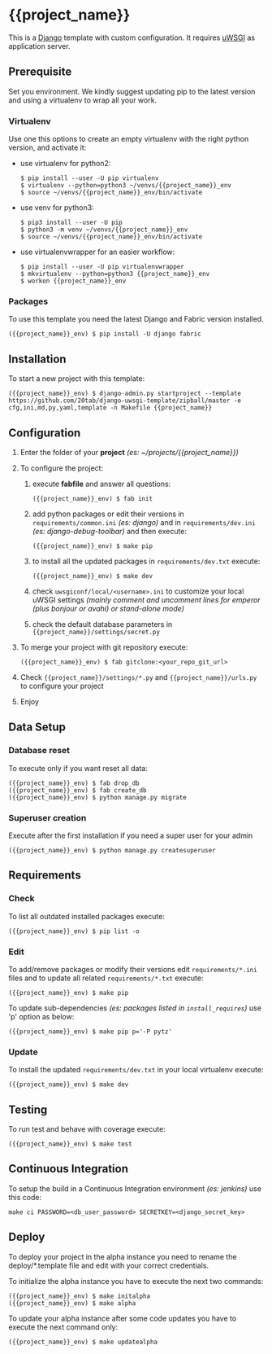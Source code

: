 {{project_name}}
================

This is a [Django](https://docs.djangoproject.com/en/{{docs_version}}/) template with custom configuration. It requires [uWSGI](https://uwsgi-docs.readthedocs.io/en/latest/) as application server.

## Prerequisite

Set you environment. We kindly suggest updating pip to the latest version and using a virtualenv  to wrap all your work.

### Virtualenv

Use one this options to create an empty virtualenv with the right python version, and activate it:

* use virtualenv for python2:
  ```shell
  $ pip install --user -U pip virtualenv
  $ virtualenv --python=python3 ~/venvs/{{project_name}}_env
  $ source ~/venvs/{{project_name}}_env/bin/activate
  ```

* use venv for python3:
  ```shell
  $ pip3 install --user -U pip
  $ python3 -m venv ~/venvs/{{project_name}}_env
  $ source ~/venvs/{{project_name}}_env/bin/activate
  ```

* use virtualenvwrapper for an easier workflow:
  ```shell
  $ pip install --user -U pip virtualenvwrapper
  $ mkvirtualenv --python=python3 {{project_name}}_env
  $ workon {{project_name}}_env
  ```

### Packages

To use this template you need the latest Django and Fabric version installed.

```shell
({{project_name}}_env) $ pip install -U django fabric
```

## Installation

To start a new project with this template:

```shell
({{project_name}}_env) $ django-admin.py startproject --template https://github.com/20tab/django-uwsgi-template/zipball/master -e cfg,ini,md,py,yaml,template -n Makefile {{project_name}}
```

## Configuration

1. Enter the folder of your **project** *(es: ~/projects/{{project_name}})*

2. To configure the project:

   1. execute **fabfile** and answer all questions:

      ```shell
      ({{project_name}}_env) $ fab init
      ```

   2. add python packages or edit their versions in `requirements/common.ini` *(es: django)* and in `requirements/dev.ini` *(es: django-debug-toolbar)* and then execute:

      ```shell
      ({{project_name}}_env) $ make pip
      ```
    
   3. to install all the updated packages in `requirements/dev.txt` execute:

      ```shell
      ({{project_name}}_env) $ make dev
      ```

   4. check `uwsgiconf/local/<username>.ini` to customize your local uWSGI settings
      *(mainly comment and uncomment lines for emperor (plus bonjour or avahi) or stand-alone mode)*

   5. check the default database parameters in `{{project_name}}/settings/secret.py`

3. To merge your project with git repository execute:

   ```shell
   ({{project_name}}_env) $ fab gitclone:<your_repo_git_url>
   ```

4. Check `{{project_name}}/settings/*.py` and `{{project_name}}/urls.py` to configure your project

5. Enjoy

## Data Setup

### Database reset

To execute only if you want reset all data:

```shell
({{project_name}}_env) $ fab drop_db
({{project_name}}_env) $ fab create_db
({{project_name}}_env) $ python manage.py migrate
```

### Superuser creation

Execute after the first installation if you need a super user for your admin

```shell
({{project_name}}_env) $ python manage.py createsuperuser
```

## Requirements

### Check 

To list all outdated installed packages execute:

```shell
({{project_name}}_env) $ pip list -o
```

### Edit

To add/remove packages or modify their versions edit `requirements/*.ini` files and to update all related `requirements/*.txt` execute:

```shell
({{project_name}}_env) $ make pip
```

To update sub-dependencies *(es: packages listed in `install_requires`)* use 'p' option as below:

```shell
({{project_name}}_env) $ make pip p='-P pytz'
```

### Update

To install the updated `requirements/dev.txt` in your local virtualenv execute:

```shell
({{project_name}}_env) $ make dev
```

## Testing

To run test and behave with coverage execute:

```shell
({{project_name}}_env) $ make test
```

## Continuous Integration

To setup the build in a Continuous Integration environment *(es: jenkins)* use this code:

```shell
make ci PASSWORD=<db_user_password> SECRETKEY=<django_secret_key>
```

## Deploy

To deploy your project in the alpha instance you need to rename the deploy/*.template file and edit with your correct credentials.

To initialize the alpha instance you have to execute the next two commands:

```shell
({{project_name}}_env) $ make initalpha
({{project_name}}_env) $ make alpha
```

To update your alpha instance after some code updates you have to execute the next command only:

```shell
({{project_name}}_env) $ make updatealpha
```